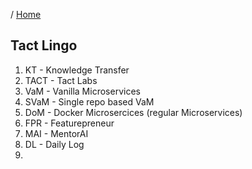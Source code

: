 / [Home](index.md)

## Tact Lingo

1. KT    - Knowledge Transfer
2. TACT  - Tact Labs
3. VaM   - Vanilla Microservices
4. SVaM  - Single repo based VaM
5. DoM   - Docker Microsercices (regular Microservices)
6. FPR   - Featurepreneur
7. MAI   - MentorAI
8. DL    - Daily Log
9.